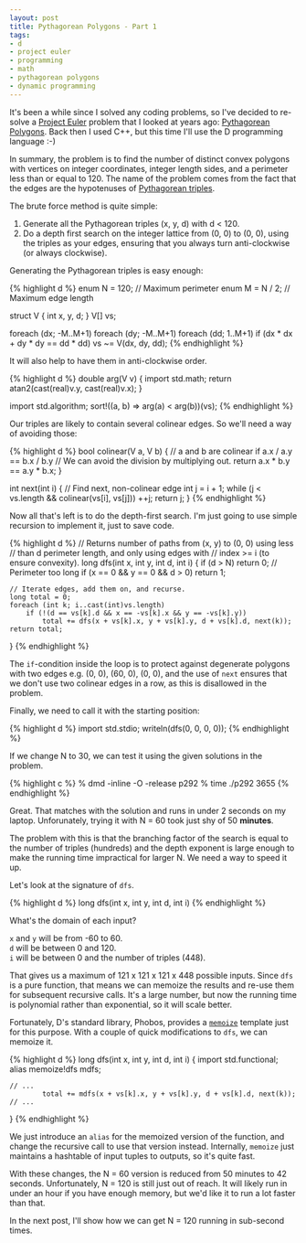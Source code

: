 ```yaml
---
layout: post
title: Pythagorean Polygons - Part 1
tags:
- d
- project euler
- programming
- math
- pythagorean polygons
- dynamic programming
---
```

It's been a while since I solved any coding problems, so I've decided to
re-solve a [Project Euler][euler] problem that I looked at years ago:
[Pythagorean Polygons][p292]. Back then I used C++, but this time I'll use
the D programming language :-)

In summary, the problem is to find the number of distinct convex polygons with
vertices on integer coordinates, integer length sides, and a perimeter
less than or equal to 120. The name of the problem comes from the fact
that the edges are the hypotenuses of [Pythagorean triples][triples].

The brute force method is quite simple:

1. Generate all the Pythagorean triples (x, y, d) with d < 120.
2. Do a depth first search on the integer lattice from (0, 0) to (0, 0),
using the triples as your edges, ensuring that you always turn anti-clockwise
(or always clockwise).

Generating the Pythagorean triples is easy enough:

{% highlight d %}
enum N = 120;    // Maximum perimeter
enum M = N / 2;  // Maximum edge length

struct V { int x, y, d; }
V[] vs;

foreach (dx; -M..M+1)
    foreach (dy; -M..M+1)
        foreach (dd; 1..M+1)
            if (dx * dx + dy * dy == dd * dd)
                vs ~= V(dx, dy, dd);
{% endhighlight %}

It will also help to have them in anti-clockwise order.

{% highlight d %}
double arg(V v)
{
    import std.math;
    return atan2(cast(real)v.y, cast(real)v.x);
}

import std.algorithm;
sort!((a, b) => arg(a) < arg(b))(vs);
{% endhighlight %}

Our triples are likely to contain several colinear edges. So we'll need a way
of avoiding those:

{% highlight d %}
bool colinear(V a, V b)
{
    // a and b are colinear if a.x / a.y == b.x / b.y
    // We can avoid the division by multiplying out.
    return a.x * b.y == a.y * b.x;
}

int next(int i)
{
    // Find next, non-colinear edge
    int j = i + 1;
    while (j < vs.length && colinear(vs[i], vs[j]))
        ++j;
    return j;
}
{% endhighlight %}

Now all that's left is to do the depth-first search. I'm just going to use
simple recursion to implement it, just to save code.

{% highlight d %}
// Returns number of paths from (x, y) to (0, 0) using less
// than d perimeter length, and only using edges with
// index >= i (to ensure convexity).
long dfs(int x, int y, int d, int i)
{
    if (d > N) return 0; // Perimeter too long
    if (x == 0 && y == 0 && d > 0) return 1;

    // Iterate edges, add them on, and recurse.
    long total = 0;
    foreach (int k; i..cast(int)vs.length)
        if (!(d == vs[k].d && x == -vs[k].x && y == -vs[k].y))
            total += dfs(x + vs[k].x, y + vs[k].y, d + vs[k].d, next(k));
    return total;
}
{% endhighlight %}

The `if`-condition inside the loop is to protect against degenerate polygons with
two edges e.g. (0, 0), (60, 0), (0, 0), and the use of `next` ensures that we
don't use two colinear edges in a row, as this is disallowed in the problem.

Finally, we need to call it with the starting position:

{% highlight d %}
import std.stdio;
writeln(dfs(0, 0, 0, 0));
{% endhighlight %}

If we change N to 30, we can test it using the given solutions in the problem.

{% highlight c %}
% dmd -inline -O -release p292
% time ./p292
3655
{% endhighlight %}

Great. That matches with the solution and runs in under 2 seconds on my laptop.
Unforunately, trying it with N = 60 took just shy of 50 **minutes**.

The problem with this is that the branching factor of the search
is equal to the number of triples (hundreds) and the depth exponent is large 
enough to make the running time impractical for larger N. We need a way to speed
it up.

Let's look at the signature of `dfs`.

{% highlight d %}
long dfs(int x, int y, int d, int i)
{% endhighlight %}

What's the domain of each input?

`x` and `y` will be from -60 to 60.  
`d` will be between 0 and 120.  
`i` will be between 0 and the number of triples (448).  

That gives us a maximum of 121 x 121 x 121 x 448 possible inputs. Since `dfs`
is a pure function, that means we can memoize the results and re-use them
for subsequent recursive calls. It's a large number, but now the running time
is polynomial rather than exponential, so it will scale better.

Fortunately, D's standard library, Phobos, provides a [`memoize`][memo] template
just for this purpose. With a couple of quick modifications to `dfs`, we can
memoize it.

{% highlight d %}
long dfs(int x, int y, int d, int i)
{
    import std.functional;
    alias memoize!dfs mdfs;

    // ...
            total += mdfs(x + vs[k].x, y + vs[k].y, d + vs[k].d, next(k));
    // ...
}
{% endhighlight %}

We just introduce an `alias` for the memoized version of the function, and
change the recursive call to use that version instead. Internally, `memoize`
just maintains a hashtable of input tuples to outputs, so it's quite fast.

With these changes, the N = 60 version is reduced from 50 minutes to 42 seconds.
Unfortunately, N = 120 is still just out of reach. It will likely run in under
an hour if you have enough memory, but we'd like it to run a lot faster than
that.

In the next post, I'll show how we can get N = 120 running in sub-second times.

[euler]: http://projecteuler.net
[p292]: http://projecteuler.net/problem=292
[triples]: http://en.wikipedia.org/wiki/Pythagorean_triple
[memo]: http://dlang.org/phobos/std_functional.html#memoize